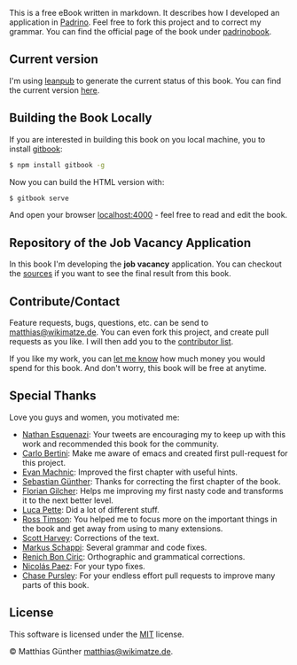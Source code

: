 This is a free eBook written in markdown. It describes how I developed an application in [Padrino](http://www.padrinorb.com/). Feel free to fork this project and to correct my grammar. You can find the official page of the book under [padrinobook](http://padrinobook.com/).


## Current version

I'm using [leanpub](http://leanpub.com/) to generate the current status of this book. You can find the current version
[here](https://leanpub.com/s/3YUdQuEIT35927tfd5DqSb.pdf).


## Building the Book Locally

If you are interested in building this book on you local machine, you to install [gitbook](http://www.gitbook.io/):


```bash
$ npm install gitbook -g
```


Now you can build the HTML version with:


```bash
$ gitbook serve
```


And open your browser [localhost:4000](http://localhost:4000) - feel free to read and edit the book.


## Repository of the Job Vacancy Application

In this book I'm developing the **job vacancy** application. You can checkout the [sources](https://github.com/wikimatze/job-vacancy) if you want to see the final result from this book.


## Contribute/Contact

Feature requests, bugs, questions, etc. can be send to <matthias@wikimatze.de>. You can even fork this project,
and create pull requests as you like. I will then add you to the [contributor list](http://leanpub.com/padrinobook).


If you like my work, you can [let me know](http://leanpub.com/padrinobook) how much money you would spend for this book. And
don't worry, this book will be free at anytime.


## Special Thanks

Love you guys and women, you motivated me:

- [Nathan Esquenazi](http://twitter.com/nesquena): Your tweets are encouraging my to keep up with this work and
  recommended this book for the community.
- [Carlo Bertini](http://twitter.com/WaYdotNET): Make me aware of emacs and created first pull-request for this project.
- [Evan Machnic](http://twitter.com/emachnic): Improved the first chapter with useful hints.
- [Sebastian Günther](http://twitter.com/sebastianguenth): Thanks for correcting the first chapter of the book.
- [Florian Gilcher](https://twitter.com/Argorak): Helps me improving my first nasty code and transforms it to the next
  better level.
- [Luca Pette](https://twitter.com/lucapette): Did a lot of different stuff.
- [Ross Timson](https://twitter.com/rosstimson): You helped me to focus more on the important things in the book and get
  away from using to many extensions.
- [Scott Harvey](https://twitter.com/scottharveyco): Corrections of the text.
- [Markus Schappi](https://twitter.com/Schappi): Several grammar and code fixes.
- [Renich Bon Ciric](https://github.com/renich): Orthographic and grammatical corrections.
- [Nicolás Paez](http://www.nicopaez.com.ar/): For your typo fixes.
- [Chase Pursley](http://www.chasepursley.com/): For your endless effort pull requests to improve many parts of this
  book.


## License

This software is licensed under the [MIT](http://en.wikipedia.org/wiki/MIT_License) license.

© Matthias Günther <matthias@wikimatze.de>.

